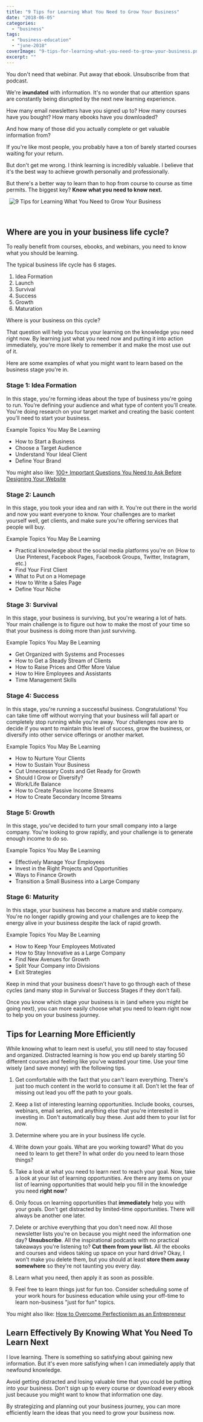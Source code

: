```yaml
---
title: "9 Tips for Learning What You Need to Grow Your Business"
date: "2018-06-05"
categories: 
  - "business"
tags: 
  - "business-education"
  - "june-2018"
coverImage: "9-tips-for-learning-what-you-need-to-grow-your-business.png"
excerpt: ""
---
```


You don't need that webinar. Put away that ebook. Unsubscribe from that podcast.

We're **inundated** with information. It's no wonder that our attention spans are constantly being disrupted by the next new learning experience.

How many email newsletters have you signed up to? How many courses have you bought? How many ebooks have you downloaded?

And how many of those did you actually complete or get valuable information from?

If you're like most people, you probably have a ton of barely started courses waiting for your return.

But don't get me wrong. I think learning is incredibly valuable. I believe that it's the best way to achieve growth personally and professionally.

But there's a better way to learn than to hop from course to course as time permits. The biggest key? **Know what you need to know next.**

  ![ 9 Tips for Learning What You Need to Grow Your Business ](./images/9-tips-for-learning-what-you-need-to-grow-your-business-large.png)

 

## Where are you in your business life cycle?

To really benefit from courses, ebooks, and webinars, you need to know what you should be learning.

The typical business life cycle has 6 stages.

1. Idea Formation
2. Launch
3. Survival
4. Success
5. Growth
6. Maturation

Where is your business on this cycle?

That question will help you focus your learning on the knowledge you need right now. By learning just what you need now and putting it into action immediately, you're more likely to remember it and make the most use out of it.

Here are some examples of what you might want to learn based on the business stage you're in.

### Stage 1: Idea Formation

In this stage, you're forming ideas about the type of business you're going to run. You're defining your audience and what type of content you'll create. You're doing research on your target market and creating the basic content you'll need to start your business.

Example Topics You May Be Learning

- How to Start a Business
- Choose a Target Audience
- Understand Your Ideal Client
- Define Your Brand

You might also like: [100+ Important Questions You Need to Ask Before Designing Your Website](/blog/before-designing-your-website)

### Stage 2: Launch

In this stage, you took your idea and ran with it. You're out there in the world and now you want everyone to know. Your challenges are to market yourself well, get clients, and make sure you're offering services that people will buy.

Example Topics You May Be Learning

- Practical knowledge about the social media platforms you're on (How to Use Pinterest, Facebook Pages, Facebook Groups, Twitter, Instagram, etc.)
- Find Your First Client
- What to Put on a Homepage
- How to Write a Sales Page
- Define Your Niche

### Stage 3: Survival

In this stage, your business is surviving, but you're wearing a lot of hats. Your main challenge is to figure out how to make the most of your time so that your business is doing more than just surviving.

Example Topics You May Be Learning

- Get Organized with Systems and Processes
- How to Get a Steady Stream of Clients
- How to Raise Prices and Offer More Value
- How to Hire Employees and Assistants
- Time Management Skills

### Stage 4: Success

In this stage, you're running a successful business. Congratulations! You can take time off without worrying that your business will fall apart or completely stop running while you're away. Your challenges now are to decide if you want to maintain this level of success, grow the business, or diversify into other service offerings or another market.

Example Topics You May Be Learning

- How to Nurture Your Clients
- How to Sustain Your Business
- Cut Unnecessary Costs and Get Ready for Growth
- Should I Grow or Diversify?
- Work/Life Balance
- How to Create Passive Income Streams
- How to Create Secondary Income Streams

### Stage 5: Growth

In this stage, you've decided to turn your small company into a large company. You're looking to grow rapidly, and your challenge is to generate enough income to do so.

Example Topics You May Be Learning

- Effectively Manage Your Employees
- Invest in the Right Projects and Opportunities
- Ways to Finance Growth
- Transition a Small Business into a Large Company

### Stage 6: Maturity

In this stage, your business has become a mature and stable company. You're no longer rapidly growing and your challenges are to keep the energy alive in your business despite the lack of rapid growth.

Example Topics You May Be Learning

- How to Keep Your Employees Motivated
- How to Stay Innovative as a Large Company
- Find New Avenues for Growth
- Split Your Company into Divisions
- Exit Strategies

Keep in mind that your business doesn't have to go through each of these cycles (and many stop in Survival or Success Stages if they don't fail).

Once you know which stage your business is in (and where you might be going next), you can more easily choose what you need to learn right now to help you on your business journey.

## Tips for Learning More Efficiently

While knowing what to learn next is useful, you still need to stay focused and organized. Distracted learning is how you end up barely starting 50 different courses and feeling like you've wasted your time. Use your time wisely (and save money) with the following tips.

1. Get comfortable with the fact that you can't learn everything. There's just too much content in the world to consume it all. Don't let the fear of missing out lead you off the path to your goals.
    
2. Keep a list of interesting learning opportunities. Include books, courses, webinars, email series, and anything else that you're interested in investing in. Don't automatically buy these. Just add them to your list for now.
    
3. Determine where you are in your business life cycle.
    
4. Write down your goals. What are you working toward? What do you need to learn to get there? In what order do you need to learn those things?
    
5. Take a look at what you need to learn next to reach your goal. Now, take a look at your list of learning opportunities. Are there any items on your list of learning opportunities that would help you fill in the knowledge you need **right now**?
    
6. Only focus on learning opportunities that **immediately** help you with your goals. Don't get distracted by limited-time opportunities. There will always be another one later.
    
7. Delete or archive everything that you don't need now. All those newsletter lists you're on because you might need the information one day? **Unsubscribe**. All the inspirational podcasts with no practical takeaways you're listening to? **Cut them from your list.** All the ebooks and courses and videos taking up space on your hard drive? Okay, I won't make you delete them, but you should at least **store them away somewhere** so they're not taunting you every day.
    
8. Learn what you need, then apply it as soon as possible.
    
9. Feel free to learn things just for fun too. Consider scheduling some of your work hours for business education while using your off-time to learn non-business "just for fun" topics.
    

You might also like: [How to Overcome Perfectionism as an Entrepreneur](/blog/overcome-perfectionism-as-an-entrepreneur)

## Learn Effectively By Knowing What You Need To Learn Next

I love learning. There is something so satisfying about gaining new information. But it's even more satisfying when I can immediately apply that newfound knowledge.

Avoid getting distracted and losing valuable time that you could be putting into your business. Don't sign up to every course or download every ebook just because you might want to know that information one day.

By strategizing and planning out your business journey, you can more efficiently learn the ideas that you need to grow your business now.